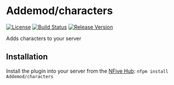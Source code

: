 # Addemod/characters
[![License](https://img.shields.io/github/license/Addemod/characters.svg)](LICENSE)
[![Build Status](https://img.shields.io/appveyor/ci/Addemod/characters/master.svg)](https://ci.appveyor.com/project/Addemod/characters)
[![Release Version](https://img.shields.io/github/release/Addemod/characters/all.svg)](https://github.com/Addemod/characters/releases)

Adds characters to your server

## Installation
Install the plugin into your server from the [NFive Hub](https://hub.nfive.io/Addemod/characters): `nfpm install Addemod/characters`

